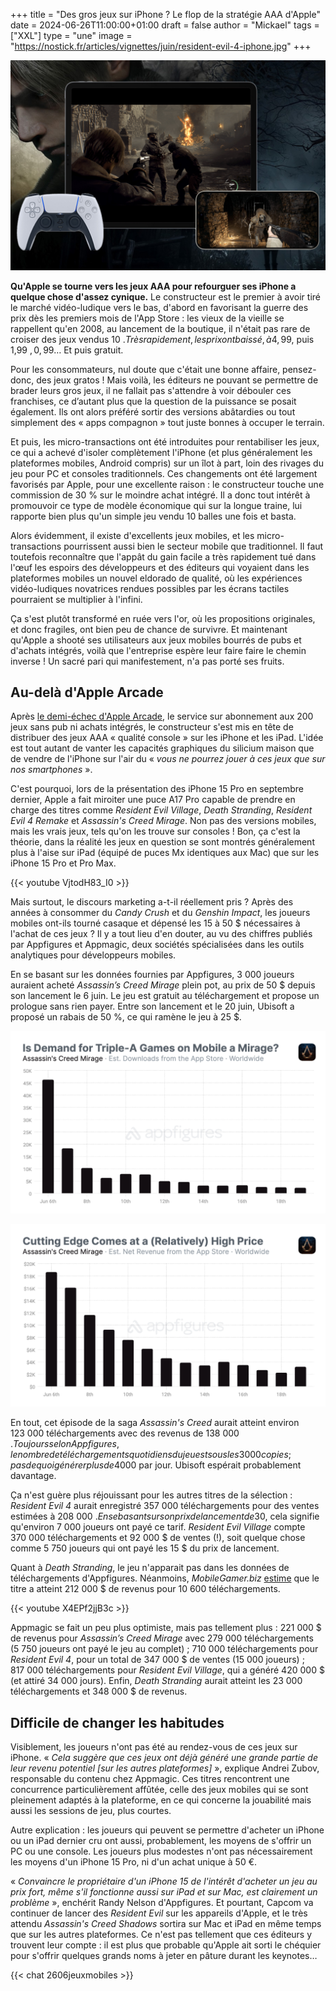 +++
title = "Des gros jeux sur iPhone ? Le flop de la stratégie AAA d'Apple"
date = 2024-06-26T11:00:00+01:00
draft = false
author = "Mickael"
tags = ["XXL"]
type = "une"
image = "https://nostick.fr/articles/vignettes/juin/resident-evil-4-iphone.jpg"
+++

![Resident Evil 4 sur iPhone/iPad](resident-evil-4-iphone.jpg "Frissons sur l'écran tactile")

**Qu'Apple se tourne vers les jeux AAA pour refourguer ses iPhone a quelque chose d'assez cynique.** Le constructeur est le premier à avoir tiré le marché vidéo-ludique vers le bas, d'abord en favorisant la guerre des prix dès les premiers mois de l'App Store : les vieux de la vieille se rappellent qu'en 2008, au lancement de la boutique, il n'était pas rare de croiser des jeux vendus 10 $. Très rapidement, les prix ont baissé, à 4,99 $, puis 1,99 $, 0,99 $… Et puis gratuit.

Pour les consommateurs, nul doute que c'était une bonne affaire, pensez-donc, des jeux gratos ! Mais voilà, les éditeurs ne pouvant se permettre de brader leurs gros jeux, il ne fallait pas s'attendre à voir débouler ces franchises, ce d’autant plus que la question de la puissance se posait également. Ils ont alors préféré sortir des versions abâtardies ou tout simplement des « apps compagnon » tout juste bonnes à occuper le terrain.

Et puis, les micro-transactions ont été introduites pour rentabiliser les jeux, ce qui a achevé d'isoler complètement l'iPhone (et plus généralement les plateformes mobiles, Android compris) sur un îlot à part, loin des rivages du jeu pour PC et consoles traditionnels. Ces changements ont été largement favorisés par Apple, pour une excellente raison : le constructeur touche une commission de 30 % sur le moindre achat intégré. Il a donc tout intérêt à promouvoir ce type de modèle économique qui sur la longue traine, lui rapporte bien plus qu'un simple jeu vendu 10 balles une fois et basta.

Alors évidemment, il existe d'excellents jeux mobiles, et les micro-transactions pourrissent aussi bien le secteur mobile que traditionnel. Il faut toutefois reconnaître que l'appât du gain facile a très rapidement tué dans l'œuf les espoirs des développeurs et des éditeurs qui voyaient dans les plateformes mobiles un nouvel eldorado de qualité, où les expériences vidéo-ludiques novatrices rendues possibles par les écrans tactiles pourraient se multiplier à l'infini. 

Ça s'est plutôt transformé en ruée vers l'or, où les propositions originales, et donc fragiles, ont bien peu de chance de survivre. Et maintenant qu'Apple a shooté ses utilisateurs aux jeux mobiles bourrés de pubs et d'achats intégrés, voilà que l'entreprise espère leur faire faire le chemin inverse ! Un sacré pari qui manifestement, n'a pas porté ses fruits.

## Au-delà d'Apple Arcade

Après [le demi-échec d'Apple Arcade](https://nostick.fr/articles/2024/mars/2603_applearcade/), le service sur abonnement aux 200 jeux sans pub ni achats intégrés, le constructeur s'est mis en tête de distribuer des jeux AAA « qualité console » sur les iPhone et les iPad. L'idée est tout autant de vanter les capacités graphiques du silicium maison que de vendre de l'iPhone sur l'air du « *vous ne pourrez jouer à ces jeux que sur nos smartphones* ».

C'est pourquoi, lors de la présentation des iPhone 15 Pro en septembre dernier, Apple a fait miroiter une puce A17 Pro capable de prendre en charge des titres comme *Resident Evil Village*, *Death Stranding*, *Resident Evil 4 Remake* et *Assassin's Creed Mirage*. Non pas des versions mobiles, mais les vrais jeux, tels qu'on les trouve sur consoles ! Bon, ça c'est la théorie, dans la réalité les jeux en question se sont montrés généralement plus à l'aise sur iPad (équipé de puces Mx identiques aux Mac) que sur les iPhone 15 Pro et Pro Max.

{{< youtube VjtodH83_I0 >}} 

Mais surtout, le discours marketing a-t-il réellement pris ? Après des années à consommer du *Candy Crush* et du *Genshin Impact*, les joueurs mobiles ont-ils tourné casaque et dépensé les 15 à 50 $ nécessaires à l'achat de ces jeux ? Il y a tout lieu d'en douter, au vu des chiffres publiés par Appfigures et Appmagic, deux sociétés spécialisées dans les outils analytiques pour développeurs mobiles.

En se basant sur les données fournies par Appfigures, 3 000 joueurs auraient acheté *Assassin’s Creed Mirage* plein pot, au prix de 50 $ depuis son lancement le 6 juin. Le jeu est gratuit au téléchargement et propose un prologue sans rien payer. Entre son lancement et le 20 juin, Ubisoft a proposé un rabais de 50 %, ce qui ramène le jeu à 25 $.

![Chiffres Assassin’s Creed Mirage](appfigures-app-store-iOS.jpg "Téléchargements estimés d'Assassin’s Creed Mirage sur l'App Store. © AppFigures")

![Chiffres Assassin’s Creed Mirage](appfigures-app-store-iOS-2.jpg "Revenus estimés pour Assassin’s Creed Mirage sur l'App Store. © AppFigures")

En tout, cet épisode de la saga *Assassin's Creed* aurait atteint environ 123 000 téléchargements avec des revenus de 138 000 $. Toujours selon Appfigures, le nombre de téléchargements quotidiens du jeu est sous les 3 000 copies ; pas de quoi générer plus de 4 000 $ par jour. Ubisoft espérait probablement davantage.

Ça n'est guère plus réjouissant pour les autres titres de la sélection : *Resident Evil 4* aurait enregistré 357 000 téléchargements pour des ventes estimées à 208 000 $. En se basant sur son prix de lancement de 30 $, cela signifie qu'environ 7 000 joueurs ont payé ce tarif. *Resident Evil Village* compte 370 000 téléchargements et 92 000 $ de ventes (!), soit quelque chose comme 5 750 joueurs qui ont payé les 15 $ du prix de lancement.

Quant à *Death Stranding*, le jeu n'apparait pas dans les données de téléchargements d'Appfigures. Néanmoins, *MobileGamer.biz* [estime](https://mobilegamer.biz/those-assassins-creed-resident-evil-and-death-stranding-ports-have-bombed/) que le titre a atteint 212 000 $ de revenus pour 10 600 téléchargements.

{{< youtube X4EPf2jjB3c >}} 

Appmagic se fait un peu plus optimiste, mais pas tellement plus : 221 000 $ de revenus pour *Assassin’s Creed Mirage* avec 279 000 téléchargements (5 750 joueurs ont payé le jeu au complet) ; 710 000 téléchargements pour *Resident Evil 4*, pour un total de 347 000 $ de ventes (15 000 joueurs) ; 817 000 téléchargements pour *Resident Evil Village*, qui a généré 420 000 $ (et attiré 34 000 jours). Enfin, *Death Stranding* aurait atteint les 23 000 téléchargements et 348 000 $ de revenus.

## Difficile de changer les habitudes

Visiblement, les joueurs n'ont pas été au rendez-vous de ces jeux sur iPhone. « *Cela suggère que ces jeux ont déjà généré une grande partie de leur revenu potentiel [sur les autres plateformes]* », explique Andrei Zubov, responsable du contenu chez Appmagic. Ces titres rencontrent une concurrence particulièrement affûtée, celle des jeux mobiles qui se sont pleinement adaptés à la plateforme, en ce qui concerne la jouabilité mais aussi les sessions de jeu, plus courtes.

Autre explication : les joueurs qui peuvent se permettre d'acheter un iPhone ou un iPad dernier cru ont aussi, probablement, les moyens de s'offrir un PC ou une console. Les joueurs plus modestes n'ont pas nécessairement les moyens d'un iPhone 15 Pro, ni d'un achat unique à 50 €.

« *Convaincre le propriétaire d'un iPhone 15 de l'intérêt d'acheter un jeu au prix fort, même s'il fonctionne aussi sur iPad et sur Mac, est clairement un problème* », enchérit Randy Nelson d'Appfigures. Et pourtant, Capcom va continuer de lancer des *Resident Evil* sur les appareils d'Apple, et le très attendu *Assassin's Creed Shadows* sortira sur Mac et iPad en même temps que sur les autres plateformes. Ce n'est pas tellement que ces éditeurs y trouvent leur compte : il est plus que probable qu'Apple ait sorti le chéquier pour s'offrir quelques grands noms à jeter en pâture durant les keynotes…

{{< chat 2606jeuxmobiles >}} 
